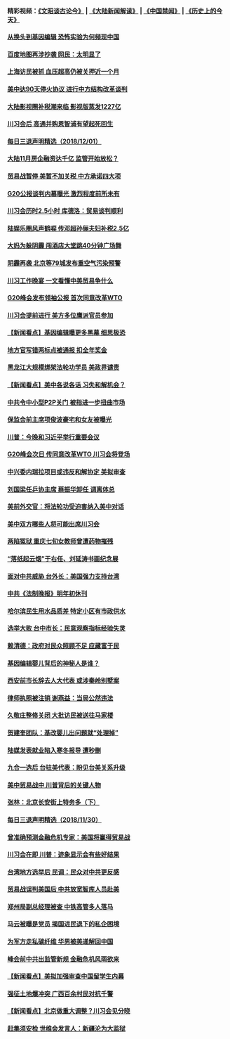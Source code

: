 #### 精彩视频：[《文昭谈古论今》](https://github.com/gfw-breaker/wenzhao/blob/master/README.md?t=12020931) | [《大陆新闻解读》](https://github.com/gfw-breaker/ntdtv-comedy/blob/master/README.md?t=12020931) | [《中国禁闻》](https://github.com/gfw-breaker/ntdtv-news/blob/master/README.md?t=12020931) | [《历史上的今天》](https://github.com/gfw-breaker/today-in-history/blob/master/README.md?t=12020931) 

#### [从换头到基因编辑 恐怖实验为何频现中国](../pages/nsc413/n10886378.md?t=12020931) 

#### [百度地图再涉抄袭 网民：太明显了](../pages/nsc413/n10886184.md?t=12020931) 

#### [上海访民被抓 血压超高仍被关押近一个月](../pages/nsc413/n10886301.md?t=12020931) 

#### [美中达90天停火协议 进行中方结构改革谈判](../pages/nsc413/n10886295.md?t=12020931) 

#### [大陆影视圈补税潮来临 影视版蒸发1227亿](../pages/nsc413/n10886164.md?t=12020931) 

#### [川习会后 高通并购恩智浦有望起死回生](../pages/nsc413/n10886262.md?t=12020931) 


#### [每日三退声明精选（2018/12/01）](../pages/nsc413/n10886267.md?t=12020931) 

#### [大陆11月房企融资达千亿 监管开始放松？](../pages/nsc413/n10885403.md?t=12020931) 

#### [贸易战暂停 美暂不加关税 中方承诺四大项](../pages/nsc413/n10885998.md?t=12020931) 

#### [G20公报谈判内幕曝光 激烈程度前所未有](../pages/nsc413/n10886135.md?t=12020931) 

#### [川习会历时2.5小时 库德洛：贸易谈判顺利](../pages/nsc413/n10886126.md?t=12020931) 

#### [陆娱乐圈风声鹤唳 传邓超孙俪夫妇补税2.5亿](../pages/nsc413/n10886091.md?t=12020931) 

#### [大妈为躲阴霾 闯酒店大堂跳40分钟广场舞](../pages/nsc413/n10885984.md?t=12020931) 

#### [阴霾再袭 北京等79城发布重空气污染预警](../pages/nsc413/n10886068.md?t=12020931) 

#### [川习工作晚宴 一文看懂中美贸易争什么](../pages/nsc413/n10885926.md?t=12020931) 

#### [G20峰会发布领袖公报 首次同意改革WTO](../pages/nsc413/n10885805.md?t=12020931) 

#### [川习会提前进行 美方多位鹰派官员参加](../pages/nsc413/n10885934.md?t=12020931) 

#### [【新闻看点】基因编辑曝更多黑幕 细思极恐](../pages/nsc413/n10885599.md?t=12020931) 

#### [地方官写错两标点被通报 扣全年奖金](../pages/nsc413/n10885823.md?t=12020931) 

#### [黑龙江大规模绑架法轮功学员 美政界谴责](../pages/nsc413/n10885824.md?t=12020931) 

#### [【新闻看点】美中各说各话 习失和解机会？](../pages/nsc413/n10885600.md?t=12020931) 

#### [中共令中小型P2P关门 被指进一步扭曲市场](../pages/nsc413/n10885097.md?t=12020931) 

#### [保监会前主席项俊波豪宅和女友被曝光](../pages/nsc413/n10885595.md?t=12020931) 

#### [川普：今晚和习近平举行重要会议](../pages/nsc413/n10885728.md?t=12020931) 

#### [G20峰会次日 传同意改革WTO 川习会将登场](../pages/nsc413/n10885625.md?t=12020931) 

#### [中兴委内瑞拉项目或违反和解协定 美拟审查](../pages/nsc413/n10885649.md?t=12020931) 

#### [刘国梁任乒协主席 蔡振华卸任 调离体总](../pages/nsc413/n10885581.md?t=12020931) 

#### [美前外交官：将法轮功受迫害纳入美中对话](../pages/nsc413/n10884818.md?t=12020931) 

#### [美中双方哪些人将可能出席川习会](../pages/nsc413/n10885005.md?t=12020931) 

#### [两陷冤狱 重庆七旬女教师曾遭药物摧残](../pages/nsc413/n10883689.md?t=12020931) 

#### [“落纸起云烟”于右任、刘延涛书画纪念展](../pages/nsc413/n10885419.md?t=12020931) 


#### [面对中共威胁  台外长：美国强力支持台湾](../pages/nsc413/n10885378.md?t=12020931) 

#### [中共《法制晚报》明年初休刊](../pages/nsc413/n10885380.md?t=12020931) 

#### [哈尔滨民生用水品质差 特定小区有市政供水](../pages/nsc413/n10885275.md?t=12020931) 

#### [选举大败 台中市长：民意观察指标经验失灵](../pages/nsc413/n10885278.md?t=12020931) 

#### [赖清德：政府对民众照顾不足 应藏富于民](../pages/nsc413/n10885348.md?t=12020931) 

#### [基因编辑婴儿背后的神秘人是谁？](../pages/nsc413/n10885304.md?t=12020931) 

#### [西安前市长辞去人大代表 或涉秦岭别墅案](../pages/nsc413/n10885276.md?t=12020931) 

#### [律师执照被注销 谢燕益：当局公然违法](../pages/nsc413/n10885135.md?t=12020931) 

#### [久敬庄整修关闭 大批访民被送往马家楼](../pages/nsc413/n10885010.md?t=12020931) 

#### [贺建奎团队：基改婴儿出问题就“处理掉”](../pages/nsc413/n10885039.md?t=12020931) 

#### [陆媒发表就业陷入寒冬报导 遭秒删](../pages/nsc413/n10884792.md?t=12020931) 

#### [九合一选后 台驻美代表：盼见台美关系升级](../pages/nsc413/n10885014.md?t=12020931) 

#### [美中贸易战中 川普背后的关键人物](../pages/nsc413/n10884767.md?t=12020931) 

#### [张林：北京长安街上特务多（下）](../pages/nsc413/n10884987.md?t=12020931) 

#### [每日三退声明精选（2018/11/30）](../pages/nsc413/n10884924.md?t=12020931) 

#### [曾准确预测金融危机专家：美国将赢得贸易战](../pages/nsc413/n10884588.md?t=12020931) 

#### [川习会在即 川普：迹象显示会有些好结果](../pages/nsc413/n10884381.md?t=12020931) 

#### [台湾地方选举后 民调：民众对中共更反感](../pages/nsc413/n10884397.md?t=12020931) 

#### [贸易战误判美国后 中共放宽智库人员赴美](../pages/nsc413/n10883875.md?t=12020931) 

#### [郑州局副总经理被查 中铁高管多人落马](../pages/nsc413/n10884586.md?t=12020931) 

#### [马云被曝是党员 揭国进民退下的私企困境](../pages/nsc413/n10884354.md?t=12020931) 

#### [为军方走私碳纤维 华男被美递解回中国](../pages/nsc413/n10884519.md?t=12020931) 

#### [峰会前中共出监管新规 金融危机风雨欲来](../pages/nsc413/n10882822.md?t=12020931) 

#### [【新闻看点】美拟加强审查中国留学生内幕](../pages/nsc413/n10884162.md?t=12020931) 

#### [强征土地爆冲突 广西百余村民对抗千警](../pages/nsc413/n10884503.md?t=12020931) 

#### [【新闻看点】北京做重大调整？川习会见分晓](../pages/nsc413/n10884055.md?t=12020931) 

#### [赶集须安检 世维会发言人：新疆沦为大监狱](../pages/nsc413/n10884334.md?t=12020931) 


